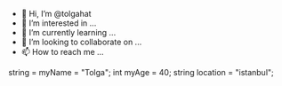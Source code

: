 - 👋 Hi, I’m @tolgahat
- 👀 I’m interested in ...
- 🌱 I’m currently learning ...
- 💞️ I’m looking to collaborate on ...
- 📫 How to reach me ...

<!---
Yukarısı çok tatlıydı silmeye kıyamadım.
--->
string = myName = "Tolga";
int myAge = 40;
string location = "istanbul";


